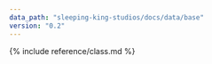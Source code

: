 ```yaml
---
data_path: "sleeping-king-studios/docs/data/base"
version: "0.2"
---
```


{% include reference/class.md %}
